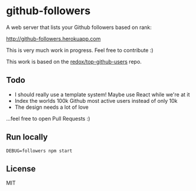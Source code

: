 # github-followers

A web server that lists your Github followers based on rank:

http://github-followers.herokuapp.com

This is very much work in progress. Feel free to contribute :)

This work is based on the
[redox/top-github-users](https://github.com/redox/top-github-users) repo.

## Todo

- I should really use a template system! Maybe use React while we're at it
- Index the worlds 100k Github most active users instead of only 10k
- The design needs a lot of love

...feel free to open Pull Requests :)

## Run locally

```
DEBUG=followers npm start
```

## License

MIT
